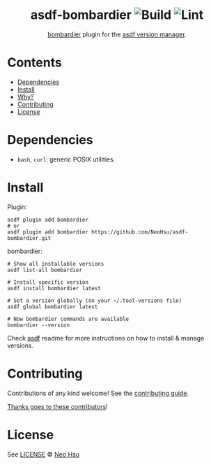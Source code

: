 <div align="center">

# asdf-bombardier ![Build](https://github.com/NeoHsu/asdf-bombardier/workflows/Build/badge.svg) ![Lint](https://github.com/NeoHsu/asdf-bombardier/workflows/Lint/badge.svg)

[bombardier](https://pkg.go.dev/github.com/codesenberg/bombardier?utm_source=godoc) plugin for the [asdf version manager](https://asdf-vm.com).

</div>

# Contents

- [Dependencies](#dependencies)
- [Install](#install)
- [Why?](#why)
- [Contributing](#contributing)
- [License](#license)

# Dependencies

- `bash`, `curl`: generic POSIX utilities.

# Install

Plugin:

```shell
asdf plugin add bombardier
# or
asdf plugin add bombardier https://github.com/NeoHsu/asdf-bombardier.git
```

bombardier:

```shell
# Show all installable versions
asdf list-all bombardier

# Install specific version
asdf install bombardier latest

# Set a version globally (on your ~/.tool-versions file)
asdf global bombardier latest

# Now bombardier commands are available
bombardier --version
```

Check [asdf](https://github.com/asdf-vm/asdf) readme for more instructions on how to
install & manage versions.

# Contributing

Contributions of any kind welcome! See the [contributing guide](contributing.md).

[Thanks goes to these contributors](https://github.com/NeoHsu/asdf-bombardier/graphs/contributors)!

# License

See [LICENSE](LICENSE) © [Neo Hsu](https://github.com/NeoHsu/)
